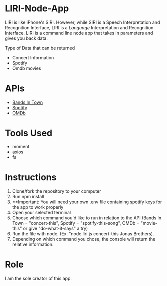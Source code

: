# LIRI-Node-App

LIRI is like iPhone's SIRI. However, while SIRI is a Speech Interpretation and Recognition Interface, LIRI is a _Language_ Interpretation and Recognition Interface. LIRI is a command line node app that takes in parameters and gives you back data.

Type of Data that can be returned
* Concert Information
* Spotify 
* Omdb movies

# APIs
* [Bands In Town](https://artists.bandsintown.com/support/bandsintown-api)
* [Spotify](https://developer.spotify.com/documentation/web-api/)
* [OMDb](https://www.omdbapi.com/)

# Tools Used
* moment
* axios
* fs

# Instructions
1. Clone/fork the repository to your computer
2. Run npm install
3. **Important: You will need your own .env file containing spotify keys for the app to work properly
4. Open your selected terminal
5. Choose which command you'd like to run in relation to the API (Bands In Town = "concert-this", Spotify = "spotify-this-song", OMDb = "movie-this" or give "do-what-it-says" a try)
6. Run the file with node. (Ex. "node liri.js concert-this Jonas Brothers). 
7. Depending on which command you chose, the console will return the relative information.

# Role
I am the sole creator of this app.